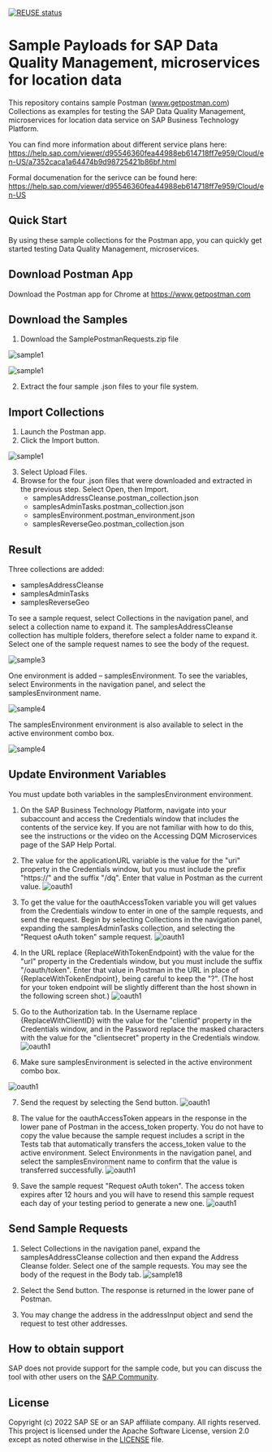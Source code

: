 [![REUSE status](https://api.reuse.software/badge/github.com/SAP-samples/cloud-dqm-sample-payloads)](https://api.reuse.software/info/github.com/SAP-samples/cloud-dqm-sample-payloads)

# Sample Payloads for SAP Data Quality Management, microservices for location data
This repository contains sample Postman (www.getpostman.com) Collections as examples for testing the SAP Data Quality Management, microservices for location data service on SAP Business Technology Platform. 

You can find more information about different service plans here:
https://help.sap.com/viewer/d95546360fea44988eb614718ff7e959/Cloud/en-US/a7352caca1a64474b9d98725421b86bf.html

Formal documenation for the serivce can be found here: https://help.sap.com/viewer/d95546360fea44988eb614718ff7e959/Cloud/en-US

## Quick Start

By using these sample collections for the Postman app, you can quickly get started testing Data Quality Management, microservices.

## Download Postman App

Download the Postman app for Chrome at https://www.getpostman.com

## Download the Samples

1. Download the SamplePostmanRequests.zip file 

![sample1](/images/postman.jpg)

![sample1](/images/postmanTwo.jpg)

2. Extract the four sample .json files to your file system.

## Import Collections

1. Launch the Postman app.
2. Click the Import button.

![sample1](/images/SampleReq1.jpg)

3. Select Upload Files.
4. Browse for the four .json files that were downloaded and extracted in the previous step. Select Open, then Import.
    * samplesAddressCleanse.postman_collection.json
    * samplesAdminTasks.postman_collection.json
    * samplesEnvironment.postman_environment.json
    * samplesReverseGeo.postman_collection.json

## Result
Three collections are added: 
   * samplesAddressCleanse 
   * samplesAdminTasks
   * samplesReverseGeo 
   
   To see a sample request, select Collections in the navigation panel, and select a collection name to expand it. The samplesAddressCleanse collection has multiple folders, therefore select a folder name to expand it. Select one of the sample request names to see the body of the request.


![sample3](/images/Result1.jpg)

One environment is added – samplesEnvironment. To see the variables, select Environments in the navigation panel, and select the samplesEnvironment name.

![sample4](/images/Result2.jpg)

The samplesEnvironment environment is also available to select in the active environment combo box.

![sample4](/images/Result3.jpg)


## Update Environment Variables

You must update both variables in the samplesEnvironment environment.

1. On the SAP Business Technology Platform, navigate into your subaccount and access the Credentials window that includes the contents of the service key. If you are not familiar with how to do this, see the instructions or the video on the Accessing DQM Microservices page of the SAP Help Portal.
2. The value for the applicationURL variable is the value for the "uri" property in the Credentials window, but you must include the prefix "https://" and the suffix "/dq". Enter that value in Postman as the current value.
![oauth1](/images/EvnironmentStep2.jpg)

3. To get the value for the oauthAccessToken variable you will get values from the Credentials window to enter in one of the sample requests, and send the request. Begin by selecting Collections in the navigation panel, expanding the samplesAdminTasks collection, and selecting the "Request oAuth token" sample request. 
![oauth1](/images/EvironmentStep3.jpg)

4. In the URL replace {ReplaceWithTokenEndpoint} with the value for the "url" property in the Credentials window, but you must include the suffix "/oauth/token". Enter that value in Postman in the URL in place of {ReplaceWithTokenEndpoint}, being careful to keep the "?". (The host for your token endpoint will be slightly different than the host shown in the following screen shot.)
![oauth1](/images/EnviornmentStep4.jpg)

5. Go to the Authorization tab. In the Username replace {ReplaceWithClientID} with the value for the "clientid" property in the Credentials window, and in the Password replace the masked characters with the value for the "clientsecret" property in the Credentials window.
![oauth1](/images/EnviornmentStep5.jpg)

6. Make sure samplesEnvironment is selected in the active environment combo box.

![oauth1](/images/EnvironmentStep6.jpg)

7. Send the request by selecting the Send button.
![oauth1](/images/EnvironmentStep7.jpg)

8. The value for the oauthAccessToken appears in the response in the lower pane of Postman in the access_token property. You do not have to copy the value because the sample request includes a script in the Tests tab that automatically transfers the access_token value to the active environment. Select Environments in the navigation panel, and select the samplesEnvironment name to confirm that the value is transferred successfully.
![oauth1](/images/EnvironmentStep8.jpg)

9. Save the sample request "Request oAuth token". The access token expires after 12 hours and you will have to resend this sample request each day of your testing period to generate a new one.
![oauth1](/images/EnvironmentStep9.jpg)


## Send Sample Requests

1. Select Collections in the navigation panel, expand the samplesAddressCleanse collection and then expand the Address Cleanse folder. Select one of the sample requests. You may see the body of the request in the Body tab.
![sample18](/images/SampleReqStep1.jpg)

2. Select the Send button. The response is returned in the lower pane of Postman.
3. You may change the address in the addressInput object and send the request to test other addresses.

## How to obtain support
SAP does not provide support for the sample code, but you can discuss the tool with other users on the [SAP Community](https://answers.sap.com/questions/ask.html).

## License
Copyright (c) 2022 SAP SE or an SAP affiliate company. All rights reserved. This project is licensed under the Apache Software License, version 2.0 except as noted otherwise in the [LICENSE](LICENSE) file.
